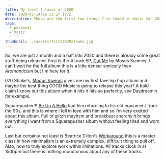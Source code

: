 ```yaml
---
title: My first 4 faves of 2020
date: 2020-02-14T16:52:27.187Z
description: These are the first few things I've loved in music for 2020
tags:
  - personal
  - music
  - ''
thumbnail: ../assets/first2020albums.jpg
---
```

So, we are just a month and a half into 2020 and there is already some great stuff being released. First is the 4 track EP, [Cut Me](https://music.apple.com/us/album/cut-me-ep/1497208459) by Moses Sumney. I can't wait for the full album this is a little denser sonically than *Aromanticism* but I'm here for it.  

070 Shake's, [Modus Vivendi](https://music.apple.com/us/album/modus-vivendi/1495833777) gives me my first fave hip hop album and maybe the best thing GOOD Music is going to release this year? A bold claim I know but this album when it hits it hits so perfectly, see Daydreamin for example. 

Squarepusher!!! [Be Up A Hello](https://music.apple.com/us/album/be-up-a-hello/1485279254) had him returning to his old equipment from the 90s, and this is where I fell in love with him and so I'm very excited about this album. Full of glitch mayhem and breakbeat anarchy it brings everything I want from a Squarepusher album without feeling tired and worn out. 

Last but certainly not least is Beatrice Dillon's [Workaround](https://music.apple.com/us/album/workaround/1490180216) this is a master class in how minimalism is an extremely complex, difficult thing to pull off. Also, how to truly explore work within limitations. All tracks clock in at 150bpm but there is nothing monotonous about any of these tracks.
